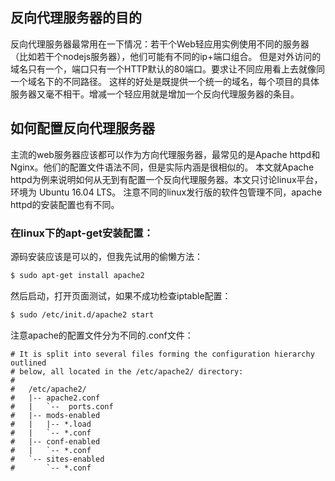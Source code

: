 
<!-- 搭建Apache的反向代理服务器 -->

## 反向代理服务器的目的

反向代理服务器最常用在一下情况：若干个Web轻应用实例使用不同的服务器（比如若干个nodejs服务器），他们可能有不同的ip+端口组合。
但是对外访问的域名只有一个，端口只有一个HTTP默认的80端口。要求让不同应用看上去就像同一个域名下的不同路径。
这样的好处是既提供一个统一的域名，每个项目的具体服务器又毫不相干。增减一个轻应用就是增加一个反向代理服务器的条目。

## 如何配置反向代理服务器

主流的web服务器应该都可以作为方向代理服务器，最常见的是Apache httpd和Nginx。他们的配置文件语法不同，但是实际内涵是很相似的。
本文就Apache httpd为例来说明如何从无到有配置一个反向代理服务器。本文只讨论linux平台，环境为 Ubuntu 16.04 LTS。
注意不同的linux发行版的软件包管理不同，apache httpd的安装配置也有不同。

### 在linux下的apt-get安装配置：

源码安装应该是可以的，但我先试用的偷懒方法：

```sh
$ sudo apt-get install apache2
```

然后启动，打开页面测试，如果不成功检查iptable配置：
```sh
$ sudo /etc/init.d/apache2 start
```
注意apache的配置文件分为不同的.conf文件：
```
# It is split into several files forming the configuration hierarchy outlined
# below, all located in the /etc/apache2/ directory:
#
#   /etc/apache2/
#   |-- apache2.conf
#   |   `--  ports.conf
#   |-- mods-enabled
#   |   |-- *.load
#   |   `-- *.conf
#   |-- conf-enabled
#   |   `-- *.conf
#   `-- sites-enabled
#       `-- *.conf
```





